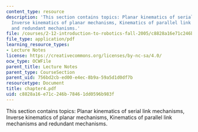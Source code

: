 ```yaml
---
content_type: resource
description: 'This section contains topics: Planar kinematics of serial link mechanisms,
  Inverse kinematics of planar mechanisms, Kinematics of parallel link mechanisms
  and redundant mechanisms.'
file: /courses/2-12-introduction-to-robotics-fall-2005/c8828a16e71c246b78461dd0596b983f_chapter4.pdf
file_type: application/pdf
learning_resource_types:
- Lecture Notes
license: https://creativecommons.org/licenses/by-nc-sa/4.0/
ocw_type: OCWFile
parent_title: Lecture Notes
parent_type: CourseSection
parent_uid: 756bd2cb-ed00-e4ec-8b9a-59a5d1d0df7b
resourcetype: Document
title: chapter4.pdf
uid: c8828a16-e71c-246b-7846-1dd0596b983f
---
```

This section contains topics: Planar kinematics of serial link mechanisms, Inverse kinematics of planar mechanisms, Kinematics of parallel link mechanisms and redundant mechanisms.